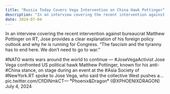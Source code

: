 ```yaml
---
title: "Russia Today Covers Vega Intervention on China Hawk Pottinger"
description: "In an interview covering the recent intervention against bureaucrat Matthew Pottinger on RT, Jose provides a clear explanation of his foreign policy outlook and why he is running for Congress. “The fa..."
date: 2024-07-04
---
```


In an interview covering the recent intervention against bureaucrat Matthew Pottinger on RT, Jose provides a clear explanation of his foreign policy outlook and why he is running for Congress. “The fascism and the tyranny has to end here. We don’t need to go to war.”

#NATO wants wars around the world to continue — #JoseVegaActivist Jose Vega confronted US political hawk Matthew Pottinger, known for his anti-#China stance, on stage during an event at the #Asia Society of #NewYork.RT spoke to Jose Vega, who said the collective West pushes a… pic.twitter.com/CflDlNmkCT— ⁸Phoenix&Dragon⁸ (@XPHOENIXDRAGON) July 4, 2024

